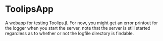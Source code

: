 # ToolipsApp
A webapp for testing Toolips.jl. For now, you might get an error printout for the logger when you start the server, note that the server is still started regardless as to whether or not the logfile directory is findable.
